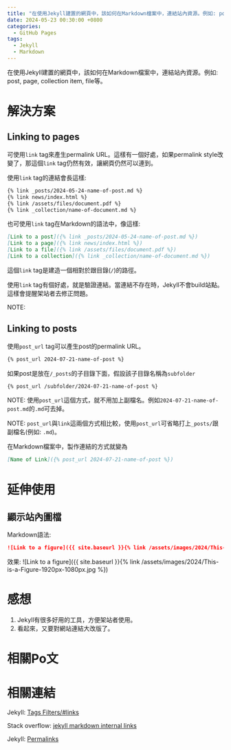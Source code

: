 ```yaml
---
title: "在使用Jekyll建置的網頁中，該如何在Markdown檔案中，連結站內資源。例如: post, page, collection item, file等。"
date: 2024-05-23 00:30:00 +0800
categories:
  - GitHub Pages
tags:
  - Jekyll
  - Markdown
---
```


在使用Jekyll建置的網頁中，該如何在Markdown檔案中，連結站內資源。例如: post, page, collection item, file等。

# 解決方案

## Linking to pages

可使用`link` tag來產生permalink URL。這樣有一個好處，如果permalink style改變了，那這個`link` tag仍然有效，讓網頁仍然可以連到。

使用`link` tag的連結會長這樣:
```markdown
{% link _posts/2024-05-24-name-of-post.md %}
{% link news/index.html %}
{% link /assets/files/document.pdf %}
{% link _collection/name-of-document.md %}
```

也可使用`link` tag在Markdown的語法中，像這樣:
```markdown
[Link to a post]({% link _posts/2024-05-24-name-of-post.md %})
[Link to a page]({% link news/index.html %})
[Link to a file]({% link /assets/files/document.pdf %})
[Link to a collection]({% link _collection/name-of-document.md %})
```

這個`link` tag是建造一個相對於跟目錄(`/`)的路徑。

使用`link` tag有個好處，就是驗證連結。當連結不存在時，Jekyll不會build站點。這樣會提醒架站者去修正問題。

NOTE: 



## Linking to posts

使用`post_url` tag可以產生post的permalink URL。

```markdown
{% post_url 2024-07-21-name-of-post %}
```

如果post是放在`/_posts`的子目錄下面，假設該子目錄名稱為`subfolder`

```markdown
{% post_url /subfolder/2024-07-21-name-of-post %}
```

NOTE: 使用`post_url`這個方式，就不用加上副檔名。例如`2024-07-21-name-of-post.md`的`.md`可去掉。

NOTE: `post_url`與`link`這兩個方式相比較，使用`post_url`可省略打上`_posts/`跟副檔名(例如: `.md`)。

在Markdown檔案中，製作連結的方式就變為
```markdown
[Name of Link]({% post_url 2024-07-21-name-of-post %})
```




# 延伸使用

## 顯示站內圖檔

Markdown語法:
```markdown
![Link to a figure]({{ site.baseurl }}{% link /assets/images/2024/This-is-a-Figure-1920px-1080px.jpg %})
```

效果:
![Link to a figure]({{ site.baseurl }}{% link /assets/images/2024/This-is-a-Figure-1920px-1080px.jpg %})



# 感想

1. Jekyll有很多好用的工具，方便架站者使用。
2. 看起來，又要對網站連結大改版了。

# 相關Po文









# 相關連結

Jekyll: [Tags Filters/#links](<https://jekyllrb.com/docs/liquid/tags/#links>)

Stack overflow: [jekyll markdown internal links](<https://stackoverflow.com/questions/4629675/jekyll-markdown-internal-links>)

Jekyll: [Permalinks](<https://jekyllrb.com/docs/permalinks/>)
